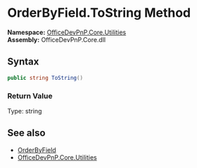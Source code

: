 # OrderByField.ToString Method  
  

**Namespace:** [OfficeDevPnP.Core.Utilities](OfficeDevPnP.Core.Utilities.md)  
**Assembly:** OfficeDevPnP.Core.dll  
## Syntax
```C#
public string ToString()
```
### Return Value
Type: string  

## See also
- [OrderByField](OfficeDevPnP.Core.Utilities.OrderByField.md) 
- [OfficeDevPnP.Core.Utilities](OfficeDevPnP.Core.Utilities.md) 

